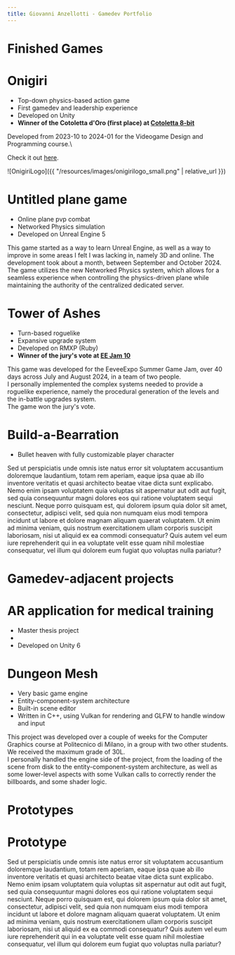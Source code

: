 ```yaml
---
title: Giovanni Anzellotti - Gamedev Portfolio
---
```

#  **Finished Games**

# Onigiri

- Top-down physics-based action game
- First gamedev and leadership experience
- Developed on Unity
- **Winner of the Cotoletta d'Oro (first place) at [Cotoletta 8-bit](https://www.cotoletta8bit.it/)**


Developed from 2023-10 to 2024-01 for the Videogame Design and Programming course.\

Check it out [here](https://polimi-game-collective.itch.io/onigiri).

![OnigiriLogo]({{ "/resources/images/onigirilogo_small.png" | relative_url }})


# Untitled plane game

- Online plane pvp combat
- Networked Physics simulation
- Developed on Unreal Engine 5

This game started as a way to learn Unreal Engine, as well as a way to improve in some areas I felt I was lacking in, namely 3D and online. The development took about a month, between September and October 2024.\
The game utilizes the new Networked Physics system, which allows for a seamless experience when controlling the physics-driven plane while maintaining the authority of the centralized dedicated server.


# Tower of Ashes

- Turn-based roguelike
- Expansive upgrade system
- Developed on RMXP (Ruby)
- **Winner of the jury's vote at [EE Jam 10](https://eeveeexpo.com/game-jam-10/overview/)**

This game was developed for the EeveeExpo Summer Game Jam, over 40 days across July and August 2024, in a team of two people.\
I personally implemented the complex systems needed to provide a roguelike experience, namely the procedural generation of the levels and the in-battle upgrades system.\
The game won the jury's vote.

# Build-a-Bearration

- Bullet heaven with fully customizable player character

Sed ut perspiciatis unde omnis iste natus error sit voluptatem accusantium doloremque laudantium, totam rem aperiam, eaque ipsa quae ab illo inventore veritatis et quasi architecto beatae vitae dicta sunt explicabo. Nemo enim ipsam voluptatem quia voluptas sit aspernatur aut odit aut fugit, sed quia consequuntur magni dolores eos qui ratione voluptatem sequi nesciunt. Neque porro quisquam est, qui dolorem ipsum quia dolor sit amet, consectetur, adipisci velit, sed quia non numquam eius modi tempora incidunt ut labore et dolore magnam aliquam quaerat voluptatem. Ut enim ad minima veniam, quis nostrum exercitationem ullam corporis suscipit laboriosam, nisi ut aliquid ex ea commodi consequatur? Quis autem vel eum iure reprehenderit qui in ea voluptate velit esse quam nihil molestiae consequatur, vel illum qui dolorem eum fugiat quo voluptas nulla pariatur?

#  **Gamedev-adjacent projects**

# AR application for medical training

- Master thesis project
- 
- Developed on Unity 6




# Dungeon Mesh

- Very basic game engine
- Entity-component-system architecture
- Built-in scene editor
- Written in C++, using Vulkan for rendering and GLFW to handle window and input

This project was developed over a couple of weeks for the Computer Graphics course at Politecnico di Milano, in a group with two other students. We received the maximum grade of 30L.\
I personally handled the engine side of the project, from the loading of the scene from disk to the entity-component-system architecture, as well as some lower-level aspects with some Vulkan calls to correctly render the billboards, and some shader logic.

#  **Prototypes**

# Prototype

Sed ut perspiciatis unde omnis iste natus error sit voluptatem accusantium doloremque laudantium, totam rem aperiam, eaque ipsa quae ab illo inventore veritatis et quasi architecto beatae vitae dicta sunt explicabo. Nemo enim ipsam voluptatem quia voluptas sit aspernatur aut odit aut fugit, sed quia consequuntur magni dolores eos qui ratione voluptatem sequi nesciunt. Neque porro quisquam est, qui dolorem ipsum quia dolor sit amet, consectetur, adipisci velit, sed quia non numquam eius modi tempora incidunt ut labore et dolore magnam aliquam quaerat voluptatem. Ut enim ad minima veniam, quis nostrum exercitationem ullam corporis suscipit laboriosam, nisi ut aliquid ex ea commodi consequatur? Quis autem vel eum iure reprehenderit qui in ea voluptate velit esse quam nihil molestiae consequatur, vel illum qui dolorem eum fugiat quo voluptas nulla pariatur?